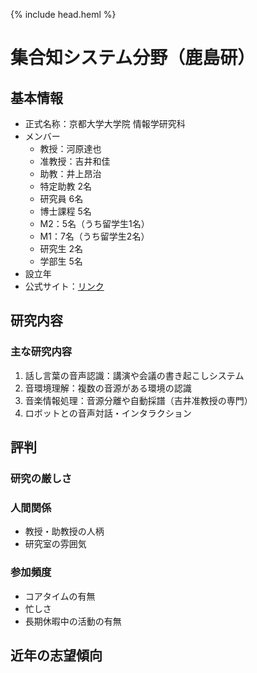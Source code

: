 {% include head.heml %}
# 集合知システム分野（鹿島研）
## 基本情報
- 正式名称：京都大学大学院 情報学研究科 
- メンバー
  - 教授：河原達也
  - 准教授：吉井和佳
  - 助教：井上昂治
  - 特定助教 2名
  - 研究員 6名
  - 博士課程 5名
  - M2：5名（うち留学生1名）
  - M1：7名（うち留学生2名）
  - 研究生 2名
  - 学部生 5名
- 設立年
- 公式サイト：[リンク](http://sap.ist.i.kyoto-u.ac.jp)

## 研究内容
### 主な研究内容
1. 話し言葉の音声認識：講演や会議の書き起こしシステム
1. 音環境理解：複数の音源がある環境の認識
1. 音楽情報処理：音源分離や自動採譜（吉井准教授の専門）
1. ロボットとの音声対話・インタラクション

## 評判
### 研究の厳しさ
### 人間関係
- 教授・助教授の人柄
- 研究室の雰囲気
### 参加頻度
- コアタイムの有無
- 忙しさ
- 長期休暇中の活動の有無

## 近年の志望傾向